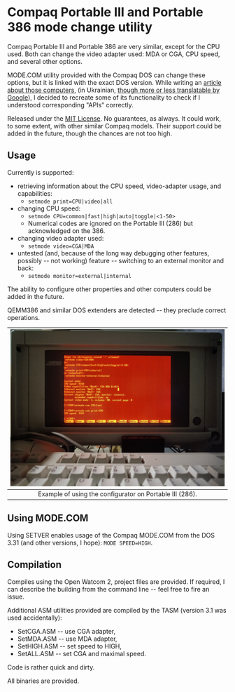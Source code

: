 # Compaq Portable III and Portable 386 mode change utility

Compaq Portable III and Portable 386 are very similar, except for the CPU used. Both can change the video adapter used: MDA or CGA, CPU speed, and several other options.

MODE\.COM utility provided with the Compaq DOS can change these options, but it is linked with the exact DOS version. While writing an [article about those computers](), (in Ukrainian, [though more or less translatable by Google]()), I decided to recreate some of its functionality to check if I understood corresponding "APIs" correctly.

Released under the [MIT License](LICENSE). No guarantees, as always. It could work, to some extent, with other similar Compaq models. Their support could be added in the future, though the chances are not too high.

## Usage

Currently is supported:

- retrieving information about the CPU speed, video-adapter usage, and capabilities:
  - ``setmode print=CPU|video|all``
- changing CPU speed:
  - ``setmode CPU=common|fast|high|auto|toggle|<1-50>``
  - Numerical codes are ignored on the Portable III (286) but acknowledged on the 386.
- changing video adapter used:
  - ``setmode video=CGA|MDA``
- untested (and, because of the long way debugging other features, possibly -- not working) feature -- switching to an external monitor and back:
  - ``setmode monitor=external|internal``

The ability to configure other properties and other computers could be added in the future.

QEMM386 and similar DOS extenders are detected -- they preclude correct operations.

| ![](setmode_1.jpg) |
|:------------------------------------------------:|
| Example of using the configurator on Portable III (286).|

## Using MODE\.COM

Using SETVER enables usage of the Compaq MODE\.COM from the DOS 3.31 (and other versions, I hope): ``MODE SPEED=HIGH``.

## Compilation

Compiles using the Open Watcom 2, project files are provided. If required, I can describe the building from the command line -- feel free to fire an issue.

Additional ASM utilities provided are compiled by the TASM (version 3.1 was used accidentally):

- SetCGA.ASM -- use CGA adapter,
- SetMDA.ASM -- use MDA adapter,
- SetHIGH.ASM -- set speed to HIGH,
- SetALL.ASM -- set CGA and maximal speed.

Code is rather quick and dirty.

All binaries are provided.
